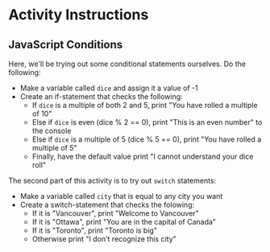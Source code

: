 # Activity Instructions

## JavaScript Conditions

Here, we'll be trying out some conditional statements ourselves. Do the following:

- Make a variable called ``dice`` and assign it a value of -1
- Create an if-statement that checks the following:
  - If ``dice`` is a multiple of both 2 and 5, print "You have rolled a multiple of 10"
  - Else if ``dice`` is even (dice % 2 == 0), print "This is an even number" to the console
  - Else if ``dice`` is a multiple of 5 (dice % 5 == 0), print "You have rolled a multiple of 5"
  - Finally, have the default value print "I cannot understand your dice roll"

The second part of this activity is to try out ``switch`` statements:

- Make a variable called ``city`` that is equal to any city you want
- Create a switch-statement that checks the folowing:
  - If it is "Vancouver", print "Welcome to Vancouver"
  - If it is "Ottawa", print "You are in the capital of Canada"
  - If it is "Toronto", print "Toronto is big"
  - Otherwise print "I don't recognize this city"
